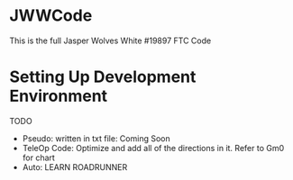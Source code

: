 # JWWCode

This is the full Jasper Wolves White #19897 FTC Code

# Setting Up Development Environment

TODO
* Pseudo: written in txt file: Coming Soon
* TeleOp Code: Optimize and add all of the directions in it. Refer to Gm0 for chart
* Auto: LEARN ROADRUNNER 